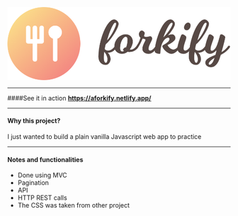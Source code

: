 ![](https://raw.githubusercontent.com/jcamilov/myforkify/master/src/img/logo.png)

------------

####See it in action **https://aforkify.netlify.app/** 

------------

#### Why this project?
I just wanted to build a plain vanilla Javascript web app to practice

------------

#### Notes and functionalities
- Done using MVC
- Pagination
- API
- HTTP REST calls
- The CSS was taken from other project



